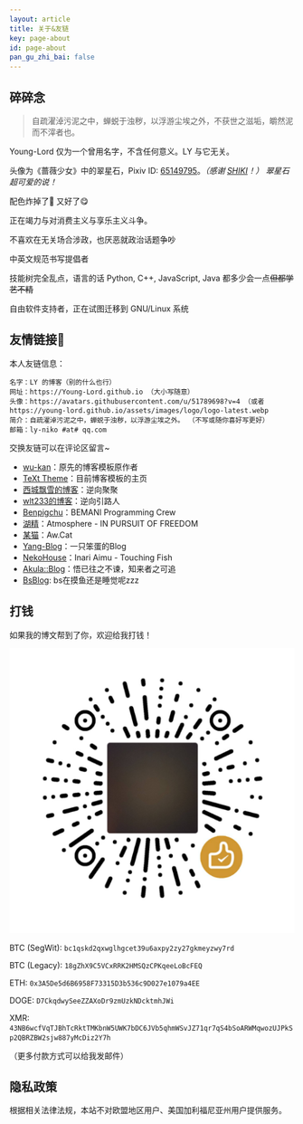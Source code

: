 ```yaml
---
layout: article
title: 关于&友链
key: page-about
id: page-about
pan_gu_zhi_bai: false
---
```


## 碎碎念

> 自疏濯淖污泥之中，蝉蜕于浊秽，以浮游尘埃之外，不获世之滋垢，皭然泥而不滓者也。

Young-Lord 仅为一个曾用名字，不含任何意义。LY 与它无关。

头像为《蔷薇少女》中的翠星石，Pixiv ID: [65149795](https://www.pixiv.net/artworks/65149795)。*（感谢 [SHIKI](https://www.bilibili.com/video/BV1Bh411Y7gX)！）* *翠星石超可爱的说！*

配色炸掉了🤯 又好了😋

正在竭力与对消费主义与享乐主义斗争。

不喜欢在无关场合涉政，也厌恶就政治话题争吵

中英文规范书写提倡者

技能树完全乱点，语言的话 Python, C++, JavaScript, Java 都多少会一点<del>但都学艺不精</del>

自由软件支持者，正在试图迁移到 GNU/Linux 系统

## 友情链接🔗

本人友链信息：

```
名字：LY 的博客（别的什么也行）
网址：https://Young-Lord.github.io （大小写随意）
头像：https://avatars.githubusercontent.com/u/51789698?v=4 （或者 https://young-lord.github.io/assets/images/logo/logo-latest.webp
简介：自疏濯淖污泥之中，蝉蜕于浊秽，以浮游尘埃之外。 （不写或随你喜好写更好）
邮箱：ly-niko #at# qq.com
```

交换友链可以在评论区留言~

- [wu-kan](https://wu-kan.github.io)：原先的博客模板原作者
- [TeXt Theme](https://tianqi.name)：目前博客模板的主页
- [西城飘雪的博客](https://blog.hoshi.tech/)：逆向聚聚
- [wlt233的博客](https://tqlwsl.moe/index.php/)：逆向引路人
- [Benpigchu](https://benpigchu.com/)：BEMANI Programming Crew
- [湖精](https://blog.awa.moe)：Atmosphere - IN PURSUIT OF FREEDOM
- [某猫](https://qmqaq.top)：Aw.Cat
- [Yang-Blog](https://bakayang.moe/)：一只笨蛋的Blog
- [NekoHouse](https://blog.amu.moe/)：Inari Aimu - Touching Fish
- [Akula::Blog](https://blog.akula.moe)：悟已往之不谏，知来者之可追
- [BsBlog](https://sorabs.cc/): bs在摸鱼还是睡觉呢zzz

## 打钱

如果我的博文帮到了你，欢迎给我打钱！

![微信赞赏码](/assets/images/donate/wechat.png)

BTC (SegWit): `bc1qskd2qxwglhgcet39u6axpy2zy27gkmeyzwy7rd`

BTC (Legacy): `18gZhX9C5VCxRRK2HMSQzCPKqeeLoBcFEQ`

ETH: `0x3A5De5d6B6958F73315D3b536c9D027e1079a4EE`

DOGE: `D7CkqdwySeeZZAXoDr9zmUzkNDcktmhJWi`

XMR: `43NB6wcfVqTJBhTcRktTMKbnW5UWK7bDC6JVb5qhmWSvJZ71qr7qS4bSoARWMqwozUJPkSp2QBRZBW2sjw887yMcDiz2Y7h`

（更多付款方式可以给我发邮件）

<!--
<script>
function storageAvailable(type) {
    var storage;
    try {
        storage = window[type];
        var x = '__storage_test__';
        storage.setItem(x, x);
        storage.removeItem(x);
        return true;
    }
    catch(e) {
        return e instanceof DOMException && (
            // everything except Firefox
            e.code === 22 ||
            // Firefox
            e.code === 1014 ||
            // test name field too, because code might not be present
            // everything except Firefox
            e.name === 'QuotaExceededError' ||
            // Firefox
            e.name === 'NS_ERROR_DOM_QUOTA_REACHED') &&
            // acknowledge QuotaExceededError only if there's something already stored
            (storage && storage.length !== 0);
    }
}

var ad_key = 'ad_enabled';
function ad_switch() {
	if(!storageAvailable('localStorage')) { alert("localStorage 不可用！"); return; }
	if(localStorage.getItem(ad_key) === null || localStorage.getItem(ad_key) === "0") { localStorage.setItem(ad_key, "1");document.getElementById("ad_switch").innerText = "（广告已开启，感谢支持~）"; }
	else { localStorage.setItem(ad_key, "0");document.getElementById("ad_switch").innerText = "（广告已关闭。）"; }
}
</script>

你也可以选择手动开启本站的 Google AdSense 广告！<a id="ad_switch" href="javascript:void(0)" onclick="ad_switch()">（点我切换广告开启状态）</a>
-->

## 隐私政策

根据相关法律法规，本站不对欧盟地区用户、美国加利福尼亚州用户提供服务。
